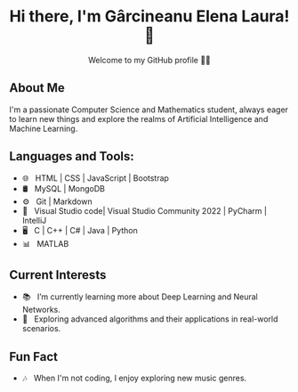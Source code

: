<div align="center">

# Hi there, I'm Gârcineanu Elena Laura! 👋

Welcome to my GitHub profile 👨‍💻

</div>

## About Me
I'm a passionate Computer Science and Mathematics student, always eager to learn new things and explore the realms of Artificial Intelligence and Machine Learning.

## Languages and Tools:
- 🌐 &nbsp; HTML | CSS | JavaScript | Bootstrap
- 🛢 &nbsp; MySQL | MongoDB
- ⚙️ &nbsp; Git | Markdown
- 🔧 &nbsp; Visual Studio code| Visual Studio Community 2022 | PyCharm | IntelliJ
- 🖥 &nbsp; C | C++ | C# | Java | Python
- 📊 &nbsp; MATLAB

## Current Interests
- 📚 &nbsp; I’m currently learning more about Deep Learning and Neural Networks.
- 💼 &nbsp; Exploring advanced algorithms and their applications in real-world scenarios.

## Fun Fact
- 🎶 &nbsp; When I'm not coding, I enjoy exploring new music genres.
